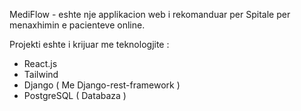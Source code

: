 MediFlow - eshte nje applikacion web i rekomanduar per Spitale per menaxhimin e pacienteve online.

Projekti eshte i krijuar me teknologjite :
- React.js
- Tailwind
- Django ( Me Django-rest-framework )
- PostgreSQL ( Databaza )

